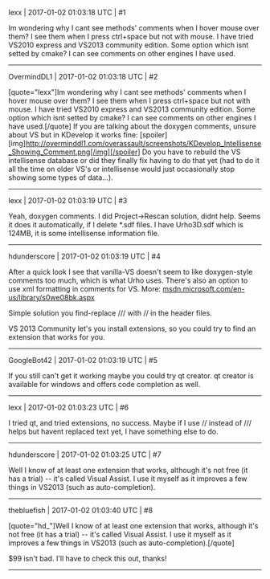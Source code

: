 lexx | 2017-01-02 01:03:18 UTC | #1

Im wondering why I cant see methods' comments when I hover mouse over them?
I see them when I press ctrl+space but not with mouse. I have tried VS2010 express and VS2013 community edition.
Some option which isnt setted by cmake? I can see comments on other engines I have used.

-------------------------

OvermindDL1 | 2017-01-02 01:03:18 UTC | #2

[quote="lexx"]Im wondering why I cant see methods' comments when I hover mouse over them?
I see them when I press ctrl+space but not with mouse. I have tried VS2010 express and VS2013 community edition.
Some option which isnt setted by cmake? I can see comments on other engines I have used.[/quote]
If you are talking about the doxygen comments, unsure about VS but in KDevelop it works fine:
[spoiler][img]http://overminddl1.com/overassault/screenshots/KDevelop_Intellisense_Showing_Comment.png[/img][/spoiler]
Do you have to rebuild the VS intellisense database or did they finally fix having to do that yet (had to do it all the time on older VS's or intellisense would just occasionally stop showing some types of data...).

-------------------------

lexx | 2017-01-02 01:03:19 UTC | #3

Yeah, doxygen comments. I did Project->Rescan solution, didnt help. Seems it does it automatically, if I delete *.sdf files.  I have Urho3D.sdf which is 124MB, it is some intellisense information file.

-------------------------

hdunderscore | 2017-01-02 01:03:19 UTC | #4

After a quick look I see that vanilla-VS doesn't seem to like doxygen-style comments too much, which is what Urho uses. There's also an option to use xml formatting in comments for VS. More: [msdn.microsoft.com/en-us/library/s0we08bk.aspx](https://msdn.microsoft.com/en-us/library/s0we08bk.aspx)

Simple solution you find-replace /// with // in the header files.

VS 2013 Community let's you install extensions, so you could try to find an extension that works for you.

-------------------------

GoogleBot42 | 2017-01-02 01:03:19 UTC | #5

If you still can't get it working maybe you could try qt creator.  qt creator is available for windows and offers code completion as well.

-------------------------

lexx | 2017-01-02 01:03:23 UTC | #6

I tried qt, and tried extensions, no success. Maybe if I use // instead of /// helps but havent replaced text yet, I have something else to do.

-------------------------

hdunderscore | 2017-01-02 01:03:25 UTC | #7

Well I know of at least one extension that works, although it's not free (it has a trial) -- it's called Visual Assist. I use it myself as it improves a few things in VS2013 (such as auto-completion).

-------------------------

thebluefish | 2017-01-02 01:03:40 UTC | #8

[quote="hd_"]Well I know of at least one extension that works, although it's not free (it has a trial) -- it's called Visual Assist. I use it myself as it improves a few things in VS2013 (such as auto-completion).[/quote]

$99 isn't bad. I'll have to check this out, thanks!

-------------------------

